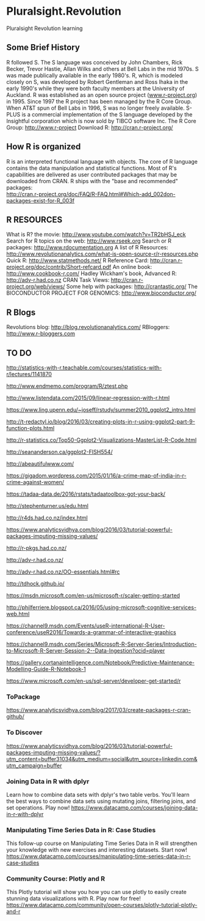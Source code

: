 # Pluralsight.Revolution
Pluralsight Revolution learning

## Some Brief History

R followed S. The S language was conceived by John Chambers, Rick Becker,
Trevor Hastie, Allan Wilks and others at Bell Labs in the mid 1970s. 
S was made publically available in the early 1980's. R, which is modeled closely on S,
was developed by Robert Gentleman and Ross Ihaka in the early 
1990's while they were both faculty members at the University of Auckland. 
R was established as an open source project (www.r-project.org) in 1995. 
Since 1997 the R project has been managed by the R Core Group. 
When AT&T spun of Bell Labs in 1996, S was no longer freely available. 
S-PLUS is a commercial implementation of the S language developed by the 
Insightful corporation which is now sold by TIBCO software Inc.
The R Core Group: http://www.r-project
Download R: http://cran.r-project.org/

## How R is organized

R is an interpreted functional language with objects. The core of R language contains the
data manipulation and statistical functions.
Most of R's capabilities are delivered as user contributed packages that may be downloaded from CRAN.
R ships with the "base and recommended" packages:   
http://cran.r-project.org/doc/FAQ/R-FAQ.html#Which-add_002don-packages-exist-for-R_003f

##  R RESOURCES

What is R? the movie: http://www.youtube.com/watch?v=TR2bHSJ_eck
Search for R topics on the web: http://www.rseek.org
Search or R packages: http://www.rdocumentation.org
A list of R Resources: http://www.revolutionanalytics.com/what-is-open-source-r/r-resources.php
Quick R: http://www.statmethods.net/
R Reference Card: http://cran.r-project.org/doc/contrib/Short-refcard.pdf
An online book: http://www.cookbook-r.com/
Hadley Wickham's book, Advanced R: http://adv-r.had.co.nz
CRAN Task Views: http://cran.r-project.org/web/views/
Some help with packages: http://crantastic.org/
The BIOCONDUCTOR PROJECT FOR GENOMICS: http://www.bioconductor.org/

## R Blogs

Revolutions blog: http://blog.revolutionanalytics.com/
RBloggers: http://www.r-bloggers.com

## TO DO

http://statistics-with-r.teachable.com/courses/statistics-with-r/lectures/1141870

http://www.endmemo.com/program/R/ztest.php

http://www.listendata.com/2015/09/linear-regression-with-r.html

https://www.ling.upenn.edu/~joseff/rstudy/summer2010_ggplot2_intro.html

http://t-redactyl.io/blog/2016/03/creating-plots-in-r-using-ggplot2-part-9-function-plots.html

http://r-statistics.co/Top50-Ggplot2-Visualizations-MasterList-R-Code.html

http://seananderson.ca/ggplot2-FISH554/

http://abeautifulwww.com/

https://gigadom.wordpress.com/2015/01/16/a-crime-map-of-india-in-r-crime-against-women/

https://tadaa-data.de/2016/rstats/tadaatoolbox-got-your-back/

http://stephenturner.us/edu.html

http://r4ds.had.co.nz/index.html

https://www.analyticsvidhya.com/blog/2016/03/tutorial-powerful-packages-imputing-missing-values/

http://r-pkgs.had.co.nz/

http://adv-r.had.co.nz/

http://adv-r.had.co.nz/OO-essentials.html#rc

http://tdhock.github.io/

https://msdn.microsoft.com/en-us/microsoft-r/scaler-getting-started

http://philferriere.blogspot.ca/2016/05/using-microsoft-cognitive-services-web.html

https://channel9.msdn.com/Events/useR-international-R-User-conference/useR2016/Towards-a-grammar-of-interactive-graphics

https://channel9.msdn.com/Series/Microsoft-R-Server-Series/Introduction-to-Microsoft-R-Server-Session-2--Data-Ingestion?ocid=player

https://gallery.cortanaintelligence.com/Notebook/Predictive-Maintenance-Modelling-Guide-R-Notebook-1

https://www.microsoft.com/en-us/sql-server/developer-get-started/r

### ToPackage

https://www.analyticsvidhya.com/blog/2017/03/create-packages-r-cran-github/

### To Discover

https://www.analyticsvidhya.com/blog/2016/03/tutorial-powerful-packages-imputing-missing-values/?utm_content=buffer31034&utm_medium=social&utm_source=linkedin.com&utm_campaign=buffer

### Joining Data in R with dplyr

Learn how to combine data sets with dplyr's two table verbs. You'll learn the best ways to combine data sets using mutating joins, filtering joins, and set operations. Play now! 
https://www.datacamp.com/courses/joining-data-in-r-with-dplyr

### Manipulating Time Series Data in R: Case Studies

This follow-up course on Manipulating Time Series Data in R will strengthen your knowledge with new exercises and interesting datasets. Start now! https://www.datacamp.com/courses/manipulating-time-series-data-in-r-case-studies

### Community Course: Plotly and R

This Plotly tutorial will show you how you can use plotly to easily create stunning data visualizations with R. Play now for free! https://www.datacamp.com/community/open-courses/plotly-tutorial-plotly-and-r

